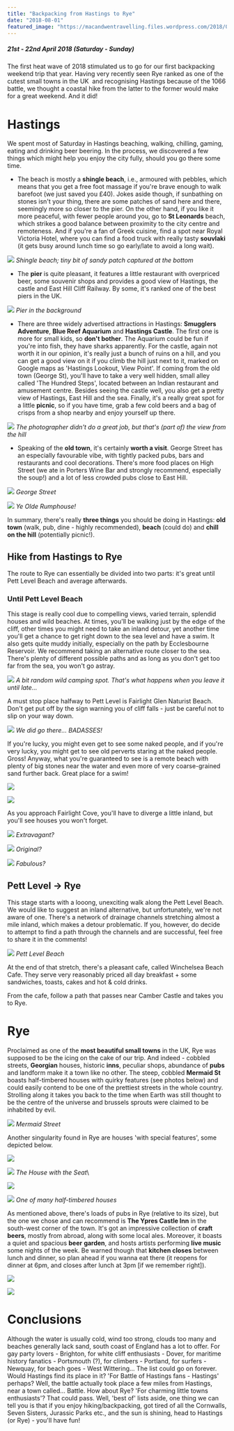 ```yaml
---
title: "Backpacking from Hastings to Rye"
date: "2018-08-01"
featured_image: "https://macandwentravelling.files.wordpress.com/2018/06/p4220111.jpg"
---
```


##### 21st - 22nd April 2018 (Saturday - Sunday)

The first heat wave of 2018 stimulated us to go for our first backpacking weekend trip that year. Having very recently seen Rye ranked as one of the cutest small towns in the UK  and recognising Hastings because of the 1066 battle, we thought a coastal hike from the latter to the former would make for a great weekend. And it did!

# Hastings

We spent most of Saturday in Hastings beaching, walking, chilling, gaming, eating and drinking beer beering. In the process, we discovered a few things which might help you enjoy the city fully, should you go there some time.

- The beach is mostly a **shingle beach**, i.e., armoured with pebbles, which means that you get a free foot massage if you're brave enough to walk barefoot (we just saved you £40). Jokes aside though, if sunbathing on stones isn't your thing, there are some patches of sand here and there, seemingly more so closer to the pier. On the other hand, if you like it more peaceful, with fewer people around you, go to **St Leonards** beach, which strikes a good balance between proximity to the city centre and remoteness. And if you're a fan of Greek cuisine, find a spot near Royal Victoria Hotel, where you can find a food truck with really tasty **souvlaki** (it gets busy around lunch time so go early/late to avoid a long wait).

![](https://macandwentravelling.files.wordpress.com/2018/06/p4210005.jpg) *Shingle beach; tiny bit of sandy patch captured at the bottom*
- The **pier** is quite pleasant, it features a little restaurant with overpriced beer, some souvenir shops and provides a good view of Hastings, the castle and East Hill Cliff Railway. By some, it's ranked one of the best piers in the UK.

![](https://macandwentravelling.files.wordpress.com/2018/06/p4210025.jpg) *Pier in the background*
- There are three widely advertised attractions in Hastings: **Smugglers Adventure**, **Blue Reef Aquarium** and **Hastings Castle**. The first one is more for small kids, so **don't bother**. The Aquarium could be fun if you're into fish, they have sharks apparently. For the castle, again not worth it in our opinion, it's really just a bunch of ruins on a hill, and you can get a good view on it if you climb the hill just next to it, marked on Google maps as 'Hastings Lookout, View Point'. If coming from the old town (George St), you'll have to take a very well hidden, small alley called 'The Hundred Steps', located between an Indian restaurant and amusement centre. Besides seeing the castle well, you also get a pretty view of Hastings, East Hill and the sea. Finally, it's a really great spot for a little **picnic**, so if you have time, grab a few cold beers and a bag of crisps from a shop nearby and enjoy yourself up there.

![](https://macandwentravelling.files.wordpress.com/2018/06/p4210041.jpg) *The photographer didn't do a great job, but that's (part of) the view from the hill*
- Speaking of the **old town**, it's certainly **worth a visit**. George Street has an especially favourable vibe, with tightly packed pubs, bars and restaurants and cool decorations. There's more food places on High Street (we ate in Porters Wine Bar and strongly recommend, especially the soup!) and a lot of less crowded pubs close to East Hill.

![](https://macandwentravelling.files.wordpress.com/2018/06/p42100371.jpg) *George Street*

![](https://macandwentravelling.files.wordpress.com/2018/06/p42100381.jpg) *Ye Olde Rumphouse!*

In summary, there's really **three things** you should be doing in Hastings: **old town** (walk, pub, dine - highly recommended), **beach** (could do) and **chill on the hill** (potentially picnic!).

## Hike from Hastings to Rye

The route to Rye can essentially be divided into two parts: it's great until Pett Level Beach and average afterwards.

### Until Pett Level Beach

This stage is really cool due to compelling views, varied terrain, splendid houses and wild beaches. At times, you'll be walking just by the edge of the cliff, other times you might need to take an inland detour, yet another time you'll get a chance to get right down to the sea level and have a swim. It also gets quite muddy initially, especially on the path by Ecclesbourne Reservoir. We recommend taking an alternative route closer to the sea. There's plenty of different possible paths and as long as you don't get too far from the sea, you won't go astray.

![](https://macandwentravelling.files.wordpress.com/2018/06/p4220098.jpg) *A bit random wild camping spot. That's what happens when you leave it until late...*

A must stop place halfway to Pett Level is Fairlight Glen Naturist Beach. Don't get put off by the sign warning you of cliff falls - just be careful not to slip on your way down.

![](https://macandwentravelling.files.wordpress.com/2018/06/p4220103.jpg) *We did go there... BADASSES!*

If you're lucky, you might even get to see some naked people, and if you're very lucky, you might get to see old perverts staring at the naked people. Gross! Anyway, what you're guaranteed to see is a remote beach with plenty of big stones near the water and even more of very coarse-grained sand further back. Great place for a swim!

![](https://macandwentravelling.files.wordpress.com/2018/06/p4220111.jpg)

![](https://macandwentravelling.files.wordpress.com/2018/06/p4220130.jpg)

As you approach Fairlight Cove, you'll have to diverge a little inland, but you'll see houses you won't forget.

![](https://macandwentravelling.files.wordpress.com/2018/06/p4220124.jpg) *Extravagant?*

![](https://macandwentravelling.files.wordpress.com/2018/06/p4220125.jpg) *Original?*

![](https://macandwentravelling.files.wordpress.com/2018/06/p4220132.jpg) *Fabulous?*

## Pett Level -> Rye

This stage starts with a looong, unexciting walk along the Pett Level Beach. We would like to suggest an inland alternative, but unfortunately, we're not aware of one. There's a network of drainage channels stretching almost a mile inland, which makes a detour problematic. If you, however, do decide to attempt to find a path through the channels and are successful, feel free to share it in the comments!

![](https://macandwentravelling.files.wordpress.com/2018/07/p4220135.jpg) *Pett Level Beach*

At the end of that stretch, there's a pleasant cafe, called Winchelsea Beach Cafe. They serve very reasonably priced all day breakfast + some sandwiches, toasts, cakes and hot & cold drinks.

From the cafe, follow a path that passes near Camber Castle and takes you to Rye.

# Rye

Proclaimed as one of the **most beautiful small towns** in the UK, Rye was supposed to be the icing on the cake of our trip. And indeed - cobbled streets, **Georgian** houses, historic **inns**, peculiar shops, abundance of **pubs** and landform make it a town like no other. The steep, cobbled **Mermaid St** boasts half-timbered houses with quirky features (see photos below) and could easily contend to be one of the prettiest streets in the whole country. Strolling along it takes you back to the time when Earth was still thought to be the centre of the universe and brussels sprouts were claimed to be inhabited by evil.

![](https://macandwentravelling.files.wordpress.com/2018/07/p4220149.jpg) *Mermaid Street*

Another singularity found in Rye are houses 'with special features', some depicted below.

![](https://macandwentravelling.files.wordpress.com/2018/07/p4220152.jpg)

![](https://macandwentravelling.files.wordpress.com/2018/07/p4220155.jpg) *The House with the Seat*\

![](https://macandwentravelling.files.wordpress.com/2018/07/p42201601.jpg)

![](https://macandwentravelling.files.wordpress.com/2018/07/p4220151.jpg) *One of many half-timbered houses*

As mentioned above, there's loads of pubs in Rye (relative to its size), but the one we chose and can recommend is **The Ypres Castle Inn** in the south-west corner of the town. It's got an impressive collection of **craft beers**, mostly from abroad, along with some local ales. Moreover, it boasts a quiet and spacious **beer** **garden**, and hosts artists performing **live music** some nights of the week. Be warned though that **kitchen closes** between lunch and dinner, so plan ahead if you wanna eat there (it reopens for dinner at 6pm, and closes after lunch at 3pm \[if we remember right\]).

![](https://macandwentravelling.files.wordpress.com/2018/08/p4220176.jpg)

![](https://macandwentravelling.files.wordpress.com/2018/08/p4220170.jpg)

# Conclusions

Although the water is usually cold, wind too strong, clouds too many and beaches generally lack sand, south coast of England has a lot to offer. For gay party lovers - Brighton, for white cliff enthusiasts - Dover, for maritime history fanatics - Portsmouth (?), for climbers - Portland, for surfers - Newquay, for beach goes - West Wittering... The list could go on forever. Would Hastings find its place in it? 'For Battle of Hastings fans - Hastings' perhaps? Well, the battle actually took place a few miles from Hastings, near a town called... Battle. How about Rye? 'For charming little towns enthusiasts'? That could pass. Well, 'best of' lists aside, one thing we can tell you is that if you enjoy hiking/backpacking, got tired of all the Cornwalls, Seven Sisters, Jurassic Parks etc., and the sun is shining, head to Hastings (or Rye) - you'll have fun!
